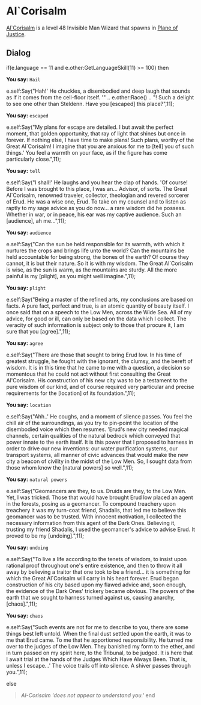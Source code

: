 # Al\`Corisalm



[Al\`Corisalm](/npc/201419) is a level 48 Invisible Man Wizard that spawns in [Plane of Justice](/zone/201).








## Dialog

if(e.language == 11 and e.other:GetLanguageSkill(11) >= 100) then


**You say:** `Hail`




e.self:Say("Hah!'  He chuckles, a disembodied and deep laugh that sounds as if it comes from the cell-floor itself.  '" .. e.other:Race() .. "!  Such a delight to see one other than Steldenn.  Have you [escaped] this place?",11);


**You say:** `escaped`




e.self:Say("My plans for escape are detailed.  I but await the perfect moment, that golden opportunity, that ray of light that shines but once in forever.  If nothing else, I have time to make plans!  Such plans, worthy of the Great Al\`Corisalm!  I imagine that you are anxious for me to [tell] you of such things.'  You feel a warmth on your face, as if the figure has come particularly close.",11);


**You say:** `tell`




e.self:Say("I shall!'  He laughs and you hear the clap of hands.  'Of course!  Before I was brought to this place, I was an... Advisor, of sorts.  The Great Al\`Corisalm, renowned traveler, collector, theologian and revered sorcerer of Erud.  He was a wise one, Erud.  To take on my counsel and to listen as raptly to my sage advice as you do now... a rare wisdom did he possess.  Whether in war, or in peace, his ear was my captive audience.  Such an [audience], ah me...",11);


**You say:** `audience`




e.self:Say("Can the sun be held responsible for its warmth, with which it nurtures the crops and brings life unto the world?  Can the mountains be held accountable for being strong, the bones of the earth?  Of course they cannot, it is but their nature.  So it is with my wisdom.  The Great Al\`Corisalm is wise, as the sun is warm, as the mountains are sturdy.  All the more painful is my [plight], as you might well imagine.",11);


**You say:** `plight`




e.self:Say("Being a master of the refined arts, my conclusions are based on facts.  A pure fact, perfect and true, is an atomic quantity of beauty itself.  I once said that on a speech to the Low Men, across the Wide Sea.  All of my advice, for good or ill, can only be based on the data which I collect.  The veracity of such information is subject only to those that procure it, I am sure that you [agree].",11);


**You say:** `agree`




e.self:Say("There are those that sought to bring Erud low.  In his time of greatest struggle, he fought with the ignorant, the clumsy, and the bereft of wisdom.  It is in this time that he came to me with a question, a decision so momentous that he could not act without first consulting the Great Al'Corisalm.  His construction of his new city was to be a testament to the pure wisdom of our kind, and of course required very particular and precise requirements for the [location] of its foundation.",11);


**You say:** `location`




e.self:Say("Ahh..'  He coughs, and a moment of silence passes.  You feel the chill air of the surroundings, as you try to pin-point the location of the disembodied voice which then resumes.  'Erud's new city needed magical channels, certain qualities of the natural bedrock which conveyed that power innate to the earth itself.  It is this power that I proposed to harness in order to drive our new inventions: our water purification systems, our transport systems, all manner of civic advances that would make the new city a beacon of civility in the midst of the Low Men.  So, I sought data from those whom know the [natural powers] so well.",11);


**You say:** `natural powers`




e.self:Say("Geomancers are they, to us.  Druids are they, to the Low Men.  Yet, I was tricked.  Those that would have brought Erud low placed an agent in the forests, posing as a geomancer.  To compound treachery upon treachery it was my turn-coat friend, Shadalis, that led me to believe this geomancer was to be trusted.  With innocent motivation, I collected the necessary information from this agent of the Dark Ones.  Believing it, trusting my friend Shadalis, I used the geomancer's advice to advise Erud.  It proved to be my [undoing].",11);


**You say:** `undoing`




e.self:Say("To live a life according to the tenets of wisdom, to insist upon rational proof throughout one's entire existence, and then to throw it all away by believing a traitor that one took to be a friend...   it is something for which the Great Al\`Corisalm will carry in his heart forever.  Erud began construction of his city based upon my flawed advice and, soon enough, the evidence of the Dark Ones' trickery became obvious.  The powers of the earth that we sought to harness turned against us, causing anarchy, [chaos].",11);


**You say:** `chaos`




e.self:Say("Such events are not for me to describe to you, there are some things best left untold.  When the final dust settled upon the earth, it was to me that Erud came.  To me that he apportioned responsibility.  He turned me over to the judges of the Low Men.  They banished my form to the ether, and in turn passed on my spirit here, to the Tribunal, to be judged.  It is here that I await trial at the hands of the Judges Which Have Always Been.  That is, unless I escape...'  The voice trails off into silence.  A shiver passes through you.",11);


else


>*Al-Corisalm 'does not appear to understand you.'*
end